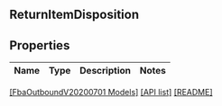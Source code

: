 ## ReturnItemDisposition

## Properties

Name | Type | Description | Notes
------------ | ------------- | ------------- | -------------

[[FbaOutboundV20200701 Models]](../) [[API list]](../../Api) [[README]](../../../README.md)
